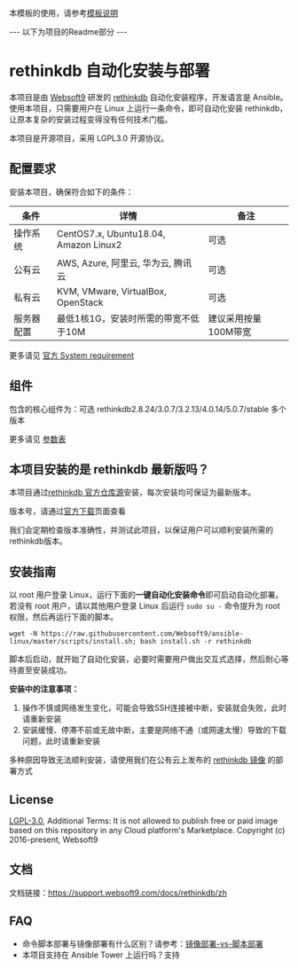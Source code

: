 
本模板的使用，请参考[模板说明](template.md)

--- 以下为项目的Readme部分 ---

# rethinkdb 自动化安装与部署

本项目是由 [Websoft9](https://www.websoft9.com) 研发的 [rethinkdb](https://rethinkdb.io/) 自动化安装程序，开发语言是 Ansible。使用本项目，只需要用户在 Linux 上运行一条命令，即可自动化安装 rethinkdb，让原本复杂的安装过程变得没有任何技术门槛。  

本项目是开源项目，采用 LGPL3.0 开源协议。

## 配置要求

安装本项目，确保符合如下的条件：

| 条件       | 详情       | 备注  |
| ------------ | ------------ | ----- |
| 操作系统       | CentOS7.x, Ubuntu18.04, Amazon Linux2       |  可选  |
| 公有云| AWS, Azure, 阿里云, 华为云, 腾讯云 | 可选 |
| 私有云|  KVM, VMware, VirtualBox, OpenStack | 可选 |
| 服务器配置 | 最低1核1G，安装时所需的带宽不低于10M |  建议采用按量100M带宽 |

更多请见 [官方 System requirement](https://www.rethinkdb.com/download.html)

## 组件

包含的核心组件为：可选 rethinkdb2.8.24/3.0.7/3.2.13/4.0.14/5.0.7/stable 多个版本

更多请见 [参数表](/docs/zh/stack-components.md)

## 本项目安装的是 rethinkdb 最新版吗？

本项目通过[rethinkdb 官方仓库源](https://packagecloud.io/rethinkdb/rethinkdb-server/install)安装，每次安装均可保证为最新版本。

版本号，请通过[官方下载](https://www.rethinkdb.com/download.html)页面查看  

我们会定期检查版本准确性，并测试此项目，以保证用户可以顺利安装所需的rethinkdb版本。  

## 安装指南

以 root 用户登录 Linux，运行下面的**一键自动化安装命令**即可启动自动化部署。若没有 root 用户，请以其他用户登录 Linux 后运行 `sudo su -` 命令提升为 root 权限，然后再运行下面的脚本。

```
wget -N https://raw.githubusercontent.com/Websoft9/ansible-linux/master/scripts/install.sh; bash install.sh -r rethinkdb
```

脚本后启动，就开始了自动化安装，必要时需要用户做出交互式选择，然后耐心等待直至安装成功。

**安装中的注意事项：**  

1. 操作不慎或网络发生变化，可能会导致SSH连接被中断，安装就会失败，此时请重新安装
2. 安装缓慢、停滞不前或无故中断，主要是网络不通（或网速太慢）导致的下载问题，此时请重新安装

多种原因导致无法顺利安装，请使用我们在公有云上发布的 [rethinkdb 镜像](https://apps.websoft9.com/rethinkdb) 的部署方式

## License

[LGPL-3.0](/License.md), Additional Terms: It is not allowed to publish free or paid image based on this repository in any Cloud platform's Marketplace.
Copyright (c) 2016-present, Websoft9

## 文档

文档链接：https://support.websoft9.com/docs/rethinkdb/zh

## FAQ

- 命令脚本部署与镜像部署有什么区别？请参考：[镜像部署-vs-脚本部署](https://support.websoft9.com/docs/faq/zh/bz-product.html#镜像部署-vs-脚本部署)
- 本项目支持在 Ansible Tower 上运行吗？支持
